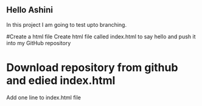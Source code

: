 ## Hello Ashini
In this project I am going to test upto branching.

#Create a html file
Create html file called index.html to say hello and push it into my GitHub repository

# Download repository from github and edied index.html
Add one line to index.html file